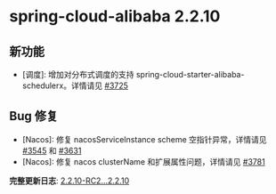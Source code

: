 # spring-cloud-alibaba 2.2.10

## 新功能

- [调度]: 增加对分布式调度的支持 spring-cloud-starter-alibaba-schedulerx。详情请见 [#3725](https://github.com/alibaba/spring-cloud-alibaba/pull/3725)

## Bug 修复

- [Nacos]: 修复 nacosServiceInstance scheme 空指针异常，详情请见 [#3545](https://github.com/alibaba/spring-cloud-alibaba/pull/3545) 和 [#3631](https://github.com/alibaba/spring-cloud-alibaba/pull/3631)
- [Nacos]: 修复 nacos clusterName 和扩展属性问题，详情请见 [#3781](https://github.com/alibaba/spring-cloud-alibaba/pull/3781)

**完整更新日志**: [2.2.10-RC2...2.2.10](https://github.com/alibaba/spring-cloud-alibaba/compare/2.2.10-RC2...2.2.10)
```